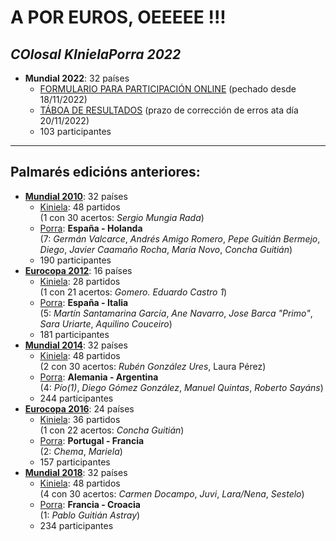 # A POR EUROS, OEEEEE !!!

## _**CO**losal **KI**niela**P**orra 20**22**_  
[](https://emoticonos) [](https://gist.github.com/rxaviers/7360908) [](https://github.com/ikatyang/emoji-cheat-sheet/blob/master/README.md)

- **Mundial 2022**: 32 países
  - [FORMULARIO PARA PARTICIPACIÓN ONLINE](https://forms.gle/MuMhPHWtkQpDPc9h8) (pechado desde 18/11/2022)
  - [TÁBOA DE RESULTADOS](https://docs.google.com/spreadsheets/d/1acjRvN-aXyB73pcYOjG-VaavefbGa7rW1fxKZkfBnn4/edit?usp=sharing) (prazo de corrección de erros ata día 20/11/2022)
  - 103 participantes
 
____________

## Palmarés edicións anteriores:
- **[Mundial 2010](https://kiniporra.github.io/previas/mundial2010_gh.htm)**: 32 países 
  - [Kiniela](https://kiniporra.github.io/previas/mundial2010_gh.htm#APOSTAS): 48 partidos  
    (1 con 30 acertos: _Sergio Mungia Rada_)
  - [Porra](https://kiniporra.github.io/previas/mundial2010_gh.htm#PORRA):   **España - Holanda**  
    (7: _Germán Valcarce_, _Andrés Amigo Romero_, _Pepe Guitián Bermejo_, _Diego_, _Javier Caamaño Rocha_, _María Novo_, _Concha Guitián_)
  - 190 participantes
- **[Eurocopa 2012](https://kiniporra.github.io/previas/eurocopa2012_gh.htm)**: 16 países
  - [Kiniela](https://kiniporra.github.io/previas/eurocopa2012_gh.htm#APOSTAS): 28 partidos  
    (1 con 21 acertos: _Gomero. Eduardo Castro 1_)
  - [Porra](https://kiniporra.github.io/previas/eurocopa2012_gh.htm#PORRA):   **España - Italia**  
    (5: _Martín Santamarina García_, _Ane Navarro_, _Jose Barca "Primo"_, _Sara Uriarte_, _Aquilino Couceiro_)
  - 181 participantes
- **[Mundial 2014](https://kiniporra.github.io/previas/mundial2014_gh.htm)**: 32 países
  - [Kiniela](https://kiniporra.github.io/previas/mundial2014_gh.htm#APOSTAS): 48 partidos  
    (2 con 30 acertos: _Rubén González Ures_, Laura Pérez) 
  - [Porra](https://kiniporra.github.io/previas/mundial2014_gh.htm#PORRA):   **Alemania - Argentina**  
    (4: _Pío(1)_, _Diego Gómez González_, _Manuel Quintas_, _Roberto Sayáns_) 
  - 244 participantes
- **[Eurocopa 2016](https://kiniporra.github.io/previas/eurocopa2016_gh.htm)**: 24 países
  - [Kiniela](https://kiniporra.github.io/previas/eurocopa2016_gh.htm#APOSTAS): 36 partidos  
    (1 con 22 acertos: _Concha Guitián_)
  - [Porra](https://kiniporra.github.io/previas/eurocopa2016_gh.htm#PORRA):   **Portugal - Francia**  
    (2: _Chema_, _Mariela_) 
  - 157 participantes
- **[Mundial 2018](https://kiniporra.github.io/previas/mundial2018_gh.htm)**: 32 países
  - [Kiniela](https://kiniporra.github.io/previas/mundial2018_gh.htm#APOSTAS): 48 partidos  
    (4 con 30 acertos: _Carmen Docampo_, _Juvi_, _Lara/Nena_, _Sestelo_) 
  - [Porra](https://kiniporra.github.io/previas/mundial2018_gh.htm#PORRA):   **Francia - Croacia**  
    (1: _Pablo Guitián Astray_)
  - 234 participantes
